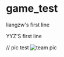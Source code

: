 # game_test

liangzw's first line

YYZ'S first line

// pic test
![team pic](./pictures/group_pic.jpg)